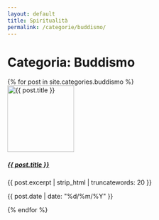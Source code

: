 ```yaml
---
layout: default
title: Spiritualità
permalink: /categorie/buddismo/
---
```


<div class="container mt-5">
  <div class="row">
    <div class="col-12">
      <h1 class="display-4 mb-4">Categoria: Buddismo</h1>
      <div class="row">
        {% for post in site.categories.buddismo %}
        <div class="col-lg-6 mb-4">
          <div class="card h-100 shadow-sm">
            <div class="row g-0">
              <div class="col-md-4">
                <img src="{{ post.background | default: '/assets/images/default-post.jpg' }}" 
                     class="img-fluid rounded-start" 
                     alt="{{ post.title }}"
                     style="height: 150px; object-fit: cover;">
              </div>
              <div class="col-md-8">
                <div class="card-body">
                  <a href="{{ post.url }}" class="text-decoration-none text-dark">
                    <h5 class="card-title">{{ post.title }}</h5>
                  </a>
                  <p class="card-text">{{ post.excerpt | strip_html | truncatewords: 20 }}</p>
                  <p class="text-muted small mb-0">
                    <i class="far fa-calendar-alt"></i> {{ post.date | date: "%d/%m/%Y" }}
                  </p>
                </div>
              </div>
            </div>
          </div>
        </div>
        {% endfor %}
      </div>
    </div>
  </div>
</div>